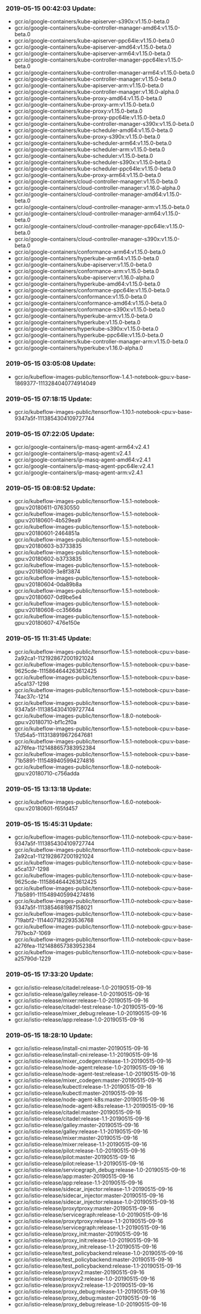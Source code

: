 ### 2019-05-15 00:42:03 Update:

- gcr.io/google-containers/kube-apiserver-s390x:v1.15.0-beta.0
- gcr.io/google-containers/kube-controller-manager-amd64:v1.15.0-beta.0
- gcr.io/google-containers/kube-apiserver-ppc64le:v1.15.0-beta.0
- gcr.io/google-containers/kube-apiserver-amd64:v1.15.0-beta.0
- gcr.io/google-containers/kube-apiserver-arm64:v1.15.0-beta.0
- gcr.io/google-containers/kube-controller-manager-ppc64le:v1.15.0-beta.0
- gcr.io/google-containers/kube-controller-manager-arm64:v1.15.0-beta.0
- gcr.io/google-containers/kube-controller-manager:v1.15.0-beta.0
- gcr.io/google-containers/kube-apiserver-arm:v1.15.0-beta.0
- gcr.io/google-containers/kube-controller-manager:v1.16.0-alpha.0
- gcr.io/google-containers/kube-proxy-amd64:v1.15.0-beta.0
- gcr.io/google-containers/kube-proxy-arm:v1.15.0-beta.0
- gcr.io/google-containers/kube-proxy:v1.15.0-beta.0
- gcr.io/google-containers/kube-proxy-ppc64le:v1.15.0-beta.0
- gcr.io/google-containers/kube-controller-manager-s390x:v1.15.0-beta.0
- gcr.io/google-containers/kube-scheduler-amd64:v1.15.0-beta.0
- gcr.io/google-containers/kube-proxy-s390x:v1.15.0-beta.0
- gcr.io/google-containers/kube-scheduler-arm64:v1.15.0-beta.0
- gcr.io/google-containers/kube-scheduler-arm:v1.15.0-beta.0
- gcr.io/google-containers/kube-scheduler:v1.15.0-beta.0
- gcr.io/google-containers/kube-scheduler-s390x:v1.15.0-beta.0
- gcr.io/google-containers/kube-scheduler-ppc64le:v1.15.0-beta.0
- gcr.io/google-containers/kube-proxy-arm64:v1.15.0-beta.0
- gcr.io/google-containers/cloud-controller-manager:v1.15.0-beta.0
- gcr.io/google-containers/cloud-controller-manager:v1.16.0-alpha.0
- gcr.io/google-containers/cloud-controller-manager-amd64:v1.15.0-beta.0
- gcr.io/google-containers/cloud-controller-manager-arm:v1.15.0-beta.0
- gcr.io/google-containers/cloud-controller-manager-arm64:v1.15.0-beta.0
- gcr.io/google-containers/cloud-controller-manager-ppc64le:v1.15.0-beta.0
- gcr.io/google-containers/cloud-controller-manager-s390x:v1.15.0-beta.0
- gcr.io/google-containers/conformance-arm64:v1.15.0-beta.0
- gcr.io/google-containers/hyperkube-arm64:v1.15.0-beta.0
- gcr.io/google-containers/kube-apiserver:v1.15.0-beta.0
- gcr.io/google-containers/conformance-arm:v1.15.0-beta.0
- gcr.io/google-containers/kube-apiserver:v1.16.0-alpha.0
- gcr.io/google-containers/hyperkube-amd64:v1.15.0-beta.0
- gcr.io/google-containers/conformance-ppc64le:v1.15.0-beta.0
- gcr.io/google-containers/conformance:v1.15.0-beta.0
- gcr.io/google-containers/conformance-amd64:v1.15.0-beta.0
- gcr.io/google-containers/conformance-s390x:v1.15.0-beta.0
- gcr.io/google-containers/hyperkube-arm:v1.15.0-beta.0
- gcr.io/google-containers/hyperkube:v1.15.0-beta.0
- gcr.io/google-containers/hyperkube-s390x:v1.15.0-beta.0
- gcr.io/google-containers/hyperkube-ppc64le:v1.15.0-beta.0
- gcr.io/google-containers/kube-controller-manager-arm:v1.15.0-beta.0
- gcr.io/google-containers/hyperkube:v1.16.0-alpha.0
### 2019-05-15 03:05:08 Update:

- gcr.io/kubeflow-images-public/tensorflow-1.4.1-notebook-gpu:v-base-1869377-1113284040774914049
### 2019-05-15 07:18:15 Update:

- gcr.io/kubeflow-images-public/tensorflow-1.10.1-notebook-cpu:v-base-9347a5f-1113854304109727744
### 2019-05-15 07:22:05 Update:

- gcr.io/google-containers/ip-masq-agent-arm64:v2.4.1
- gcr.io/google-containers/ip-masq-agent:v2.4.1
- gcr.io/google-containers/ip-masq-agent-amd64:v2.4.1
- gcr.io/google-containers/ip-masq-agent-ppc64le:v2.4.1
- gcr.io/google-containers/ip-masq-agent-arm:v2.4.1
### 2019-05-15 08:08:52 Update:

- gcr.io/kubeflow-images-public/tensorflow-1.5.1-notebook-gpu:v20180611-07630550
- gcr.io/kubeflow-images-public/tensorflow-1.5.1-notebook-gpu:v20180601-4b529ea9
- gcr.io/kubeflow-images-public/tensorflow-1.5.1-notebook-gpu:v20180601-2464851a
- gcr.io/kubeflow-images-public/tensorflow-1.5.1-notebook-gpu:v20180603-b3733835
- gcr.io/kubeflow-images-public/tensorflow-1.5.1-notebook-gpu:v20180602-b3733835
- gcr.io/kubeflow-images-public/tensorflow-1.5.1-notebook-gpu:v20180609-3e8f3874
- gcr.io/kubeflow-images-public/tensorflow-1.5.1-notebook-gpu:v20180604-0da89b8a
- gcr.io/kubeflow-images-public/tensorflow-1.5.1-notebook-gpu:v20180607-0d9be5e4
- gcr.io/kubeflow-images-public/tensorflow-1.5.1-notebook-gpu:v20180608-cc3566da
- gcr.io/kubeflow-images-public/tensorflow-1.5.1-notebook-gpu:v20180607-476e150e
### 2019-05-15 11:31:45 Update:

- gcr.io/kubeflow-images-public/tensorflow-1.5.1-notebook-cpu:v-base-2a92ca1-1121928672001921024
- gcr.io/kubeflow-images-public/tensorflow-1.5.1-notebook-cpu:v-base-9625cde-1115864644263612425
- gcr.io/kubeflow-images-public/tensorflow-1.5.1-notebook-cpu:v-base-a5ca137-1298
- gcr.io/kubeflow-images-public/tensorflow-1.5.1-notebook-cpu:v-base-74ac37c-1214
- gcr.io/kubeflow-images-public/tensorflow-1.5.1-notebook-cpu:v-base-9347a5f-1113854304109727744
- gcr.io/kubeflow-images-public/tensorflow-1.8.0-notebook-gpu:v20180710-bf1c2f0a
- gcr.io/kubeflow-images-public/tensorflow-1.5.1-notebook-cpu:v-base-17d54a5-1113138919672647681
- gcr.io/kubeflow-images-public/tensorflow-1.5.1-notebook-cpu:v-base-a276fea-1121488657383952384
- gcr.io/kubeflow-images-public/tensorflow-1.5.1-notebook-cpu:v-base-71b5891-1115489405994274816
- gcr.io/kubeflow-images-public/tensorflow-1.8.0-notebook-gpu:v20180710-c756adda
### 2019-05-15 13:13:18 Update:

- gcr.io/kubeflow-images-public/tensorflow-1.6.0-notebook-cpu:v20180601-f65fd457
### 2019-05-15 15:45:31 Update:

- gcr.io/kubeflow-images-public/tensorflow-1.11.0-notebook-cpu:v-base-9347a5f-1113854304109727744
- gcr.io/kubeflow-images-public/tensorflow-1.11.0-notebook-cpu:v-base-2a92ca1-1121928672001921024
- gcr.io/kubeflow-images-public/tensorflow-1.11.0-notebook-cpu:v-base-a5ca137-1298
- gcr.io/kubeflow-images-public/tensorflow-1.11.0-notebook-cpu:v-base-9625cde-1115864644263612425
- gcr.io/kubeflow-images-public/tensorflow-1.11.0-notebook-cpu:v-base-71b5891-1115489405994274816
- gcr.io/kubeflow-images-public/tensorflow-1.11.0-notebook-cpu:v-base-9347a5f-1113854681987158021
- gcr.io/kubeflow-images-public/tensorflow-1.11.0-notebook-cpu:v-base-719abf2-1114407182293536768
- gcr.io/kubeflow-images-public/tensorflow-1.11.0-notebook-gpu:v-base-797bcb7-1069
- gcr.io/kubeflow-images-public/tensorflow-1.11.0-notebook-cpu:v-base-a276fea-1121488657383952384
- gcr.io/kubeflow-images-public/tensorflow-1.11.0-notebook-cpu:v-base-a25790d-1229
### 2019-05-15 17:33:20 Update:

- gcr.io/istio-release/citadel:release-1.0-20190515-09-16
- gcr.io/istio-release/galley:release-1.0-20190515-09-16
- gcr.io/istio-release/mixer:release-1.0-20190515-09-16
- gcr.io/istio-release/citadel-test:release-1.0-20190515-09-16
- gcr.io/istio-release/mixer_debug:release-1.0-20190515-09-16
- gcr.io/istio-release/app:release-1.0-20190515-09-16
### 2019-05-15 18:28:10 Update:

- gcr.io/istio-release/install-cni:master-20190515-09-16
- gcr.io/istio-release/install-cni:release-1.1-20190515-09-16
- gcr.io/istio-release/mixer_codegen:release-1.1-20190515-09-16
- gcr.io/istio-release/node-agent:release-1.0-20190515-09-16
- gcr.io/istio-release/node-agent-test:release-1.0-20190515-09-16
- gcr.io/istio-release/mixer_codegen:master-20190515-09-16
- gcr.io/istio-release/kubectl:release-1.1-20190515-09-16
- gcr.io/istio-release/kubectl:master-20190515-09-16
- gcr.io/istio-release/node-agent-k8s:master-20190515-09-16
- gcr.io/istio-release/node-agent-k8s:release-1.1-20190515-09-16
- gcr.io/istio-release/citadel:master-20190515-09-16
- gcr.io/istio-release/citadel:release-1.1-20190515-09-16
- gcr.io/istio-release/galley:master-20190515-09-16
- gcr.io/istio-release/galley:release-1.1-20190515-09-16
- gcr.io/istio-release/mixer:master-20190515-09-16
- gcr.io/istio-release/mixer:release-1.1-20190515-09-16
- gcr.io/istio-release/pilot:release-1.0-20190515-09-16
- gcr.io/istio-release/pilot:master-20190515-09-16
- gcr.io/istio-release/pilot:release-1.1-20190515-09-16
- gcr.io/istio-release/servicegraph_debug:release-1.0-20190515-09-16
- gcr.io/istio-release/app:master-20190515-09-16
- gcr.io/istio-release/app:release-1.1-20190515-09-16
- gcr.io/istio-release/sidecar_injector:release-1.1-20190515-09-16
- gcr.io/istio-release/sidecar_injector:master-20190515-09-16
- gcr.io/istio-release/sidecar_injector:release-1.0-20190515-09-16
- gcr.io/istio-release/proxytproxy:master-20190515-09-16
- gcr.io/istio-release/servicegraph:release-1.0-20190515-09-16
- gcr.io/istio-release/proxytproxy:release-1.1-20190515-09-16
- gcr.io/istio-release/servicegraph:release-1.1-20190515-09-16
- gcr.io/istio-release/proxy_init:master-20190515-09-16
- gcr.io/istio-release/proxy_init:release-1.0-20190515-09-16
- gcr.io/istio-release/proxy_init:release-1.1-20190515-09-16
- gcr.io/istio-release/test_policybackend:release-1.0-20190515-09-16
- gcr.io/istio-release/test_policybackend:master-20190515-09-16
- gcr.io/istio-release/test_policybackend:release-1.1-20190515-09-16
- gcr.io/istio-release/proxyv2:master-20190515-09-16
- gcr.io/istio-release/proxyv2:release-1.0-20190515-09-16
- gcr.io/istio-release/proxyv2:release-1.1-20190515-09-16
- gcr.io/istio-release/proxy_debug:release-1.1-20190515-09-16
- gcr.io/istio-release/proxy_debug:master-20190515-09-16
- gcr.io/istio-release/proxy_debug:release-1.0-20190515-09-16
